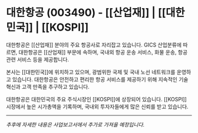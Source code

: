 # 대한항공 (003490) - [[산업재]] | [[대한민국]] | [[KOSPI]]

대한항공은 [[산업재]] 분야의 주요 항공사로 자리잡고 있습니다. GICS 산업분류에 따르면, 대한항공은 [[산업재]] 부문에 속하며, 국내외 항공 운송 서비스, 화물 운송, 항공 관련 서비스 등을 제공합니다.

본사는 [[대한민국]]에 위치하고 있으며, 광범위한 국제 및 국내 노선 네트워크를 운영하고 있습니다. 대한항공은 안전하고 편리한 항공 서비스를 제공하기 위해 지속적인 기술 혁신과 고객 만족을 추구하고 있습니다.

대한항공은 대한민국의 주요 주식시장인 [[KOSPI]]에 상장되어 있습니다. [[KOSPI]] 시장에서 높은 시가총액을 기록하며, 국내외 투자자들에게 많은 신뢰를 받고 있습니다.

---

*추후에 자세한 내용은 사업보고서에서 추가로 가져올 예정입니다.*
